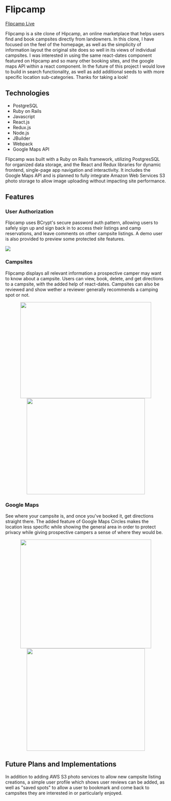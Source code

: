 # Flipcamp

[Flipcamp Live](https://flipcamp.herokuapp.com/#/)

Flipcamp is a site clone of Hipcamp, an online marketplace that helps users find and book campsites directly from landowners. In this clone, I have focused on the feel of the homepage, as well as the simplicity of information layout the original site does so well in its views of individual campsites. I was interested in using the same react-dates component featured on Hipcamp and so many other booking sites, and the google maps API within a react component. In the future of this project I would love to build in search functionality, as well as add additional seeds to with more specific location sub-categories. Thanks for taking a look!


## Technologies

* PostgreSQL
* Ruby on Rails
* Javascript
* React.js
* Redux.js
* Node.js
* JBuilder
* Webpack
* Google Maps API

Flipcamp was built with a Ruby on Rails framework, utilizing PostgresSQL for organized data storage, and the React and Redux libraries for dynamic frontend, single-page app navigation and interactivity. It includes the Google Maps API and is planned to fully integrate Amazon Web Services S3 photo storage to allow image uploading without impacting site performance. 


## Features

### User Authorization

Flipcamp uses BCrypt's secure password auth pattern, allowing users to safely sign up and sign back in to access their listings and camp reservations, and leave comments on other campsite listings. A demo user is also provided to preview some protected site features.

<img src="https://i.imgur.com/FEUdfv2.png"/>

### Campsites

Flipcamp displays all relevant information a prospective camper may want to know about a campsite. Users can view, book, delete, and get directions to a campsite, with the added help of react-dates. Campsites can also be reviewed and show wether a reviewer generally recommends a camping spot or not.

<p align="center">
  <img width="410" height="300" src="https://i.imgur.com/pKhc67f.png"/>
  <img width="370" height="300" src="https://i.imgur.com/oeaA62M.png"/>
</p>

### Google Maps

See where your campsite is, and once you've booked it, get directions straight there. The added feature of Google Maps Circles makes the location less specific while showing the general area in order to protect privacy while giving prospective campers a sense of where they would be.

<p align="center">
  <img width="410" height="340" src="https://i.imgur.com/q3sGZsp.png"/>
  <img width="370" height="320" src="https://i.imgur.com/mtqDZ1f.png"/>
</p>

## Future Plans and Implementations

In addition to adding AWS S3 photo services to allow new campsite listing creations, a simple user profile which shows user reviews can be added, as well as "saved spots" to allow a user to bookmark and come back to campsites they are interested in or particularly enjoyed.
